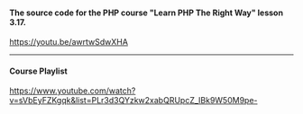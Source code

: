 #### The source code for the PHP course "Learn PHP The Right Way" lesson 3.17.

https://youtu.be/awrtwSdwXHA

---
#### Course Playlist
https://www.youtube.com/watch?v=sVbEyFZKgqk&list=PLr3d3QYzkw2xabQRUpcZ_IBk9W50M9pe-
